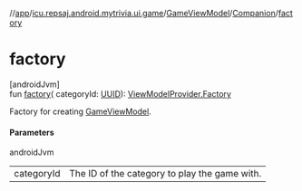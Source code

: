 //[app](../../../../index.md)/[icu.repsaj.android.mytrivia.ui.game](../../index.md)/[GameViewModel](../index.md)/[Companion](index.md)/[factory](factory.md)

# factory

[androidJvm]\
fun [factory](factory.md)(
categoryId: [UUID](https://developer.android.com/reference/kotlin/java/util/UUID.html)): [ViewModelProvider.Factory](https://developer.android.com/reference/kotlin/androidx/lifecycle/ViewModelProvider.Factory.html)

Factory for creating [GameViewModel](../index.md).

#### Parameters

androidJvm

|            |                                               |
|------------|-----------------------------------------------|
| categoryId | The ID of the category to play the game with. |

